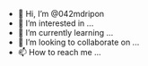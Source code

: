 - 👋 Hi, I’m @042mdripon
- 👀 I’m interested in ...
- 🌱 I’m currently learning ...
- 💞️ I’m looking to collaborate on ...
- 📫 How to reach me ...

<!---
042mdripon/042mdripon is a ✨ special ✨ repository because its `README.md` (this file) appears on your GitHub profile.
You can click the Preview link to take a look at your changes.
--->
